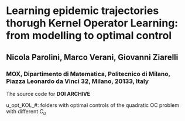# Learning epidemic trajectories thorugh Kernel Operator Learning: from modelling to optimal control
## Nicola Parolini, Marco Verani, Giovanni Ziarelli
### MOX, Dipartimento di Matematica, Politecnico di Milano, Piazza Leonardo da Vinci 32, Milano, 20133, Italy
The source code for **DOI ARCHIVE**


u_opt_KOL_#: folders with optimal controls of the quadratic OC problem with different $C_u$
